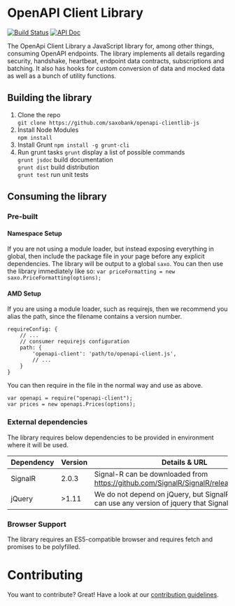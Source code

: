 # OpenAPI Client Library

[![Build Status](https://travis-ci.org/SaxoBank/openapi-clientlib-js.svg?branch=master)](https://travis-ci.org/SaxoBank/openapi-clientlib-js)
[![API Doc](https://doclets.io/SaxoBank/openapi-clientlib-js/master.svg)](https://doclets.io/SaxoBank/openapi-clientlib-js/master)

The OpenApi Client Library a JavaScript library for, among other things, consuming OpenAPI endpoints. 
The library implements all details regarding security, handshake, heartbeat, endpoint data contracts, subscriptions and batching. 
It also has hooks for custom conversion of data and mocked data as well as a bunch of utility functions.

## Building the library

1. Clone the repo  
`git clone https://github.com/saxobank/openapi-clientlib-js`
2. Install Node Modules  
`npm install`
3. Install Grunt
`npm install -g grunt-cli`
4. Run grunt tasks
`grunt` display a list of possible commands  
`grunt jsdoc` build documentation  
`grunt dist` build distribution  
`grunt test` run unit tests  

## Consuming the library

### Pre-built
#### Namespace Setup
If you are not using a module loader, but instead exposing everything in global, then include the package file in your page before any explicit dependencies.
The library will be output to a global `saxo`. You can then use the library immediately like so: 
`var priceFormatting = new saxo.PriceFormatting(options);`

#### AMD Setup
If you are using a module loader, such as requirejs, then we recommend you alias the path, since the filename contains a version number.
```
requireConfig: {
    // ...
    // consumer requirejs configuration
    path: {
        'openapi-client': 'path/to/openapi-client.js',
        // ...
    }
}
```
You can then require in the file in the normal way and use as above.
```
var openapi = require("openapi-client");
var prices = new openapi.Prices(options);
```

### External dependencies
The library requires below dependencies to be provided in environment where it will be used.

|Dependency |Version                 |Details & URL |
|-----------|------------------------|--------------|
|SignalR    |2.0.3                   |Signal-R can be downloaded from https://github.com/SignalR/SignalR/releases/tag/2.0.3.|
|jQuery     |>1.11                  |We do not depend on jQuery, but SignalR does. You can use any version of jquery that SignalR supports.|

### Browser Support
The library requires an ES5-compatible browser and requires fetch and promises to be polyfilled.

# Contributing
You want to contribute? Great! Have a look at our [contribution guidelines](CONTRIBUTING.md).
